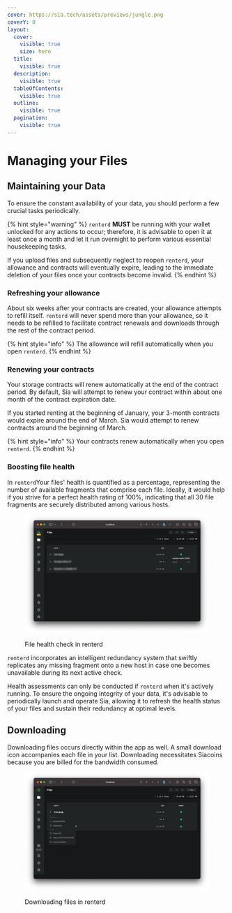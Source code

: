 ```yaml
---
cover: https://sia.tech/assets/previews/jungle.png
coverY: 0
layout:
  cover:
    visible: true
    size: hero
  title:
    visible: true
  description:
    visible: true
  tableOfContents:
    visible: true
  outline:
    visible: true
  pagination:
    visible: true
---
```


# Managing your Files

## Maintaining your Data

To ensure the constant availability of your data, you should perform a few crucial tasks periodically.&#x20;

{% hint style="warning" %}
`renterd` **MUST** be running with your wallet unlocked for any actions to occur; therefore, it is advisable to open it at least once a month and let it run overnight to perform various essential housekeeping tasks.&#x20;

If you upload files and subsequently neglect to reopen `renterd`, your allowance and contracts will eventually expire, leading to the immediate deletion of your files once your contracts become invalid.
{% endhint %}

### **Refreshing your allowance**

About six weeks after your contracts are created, your allowance attempts to refill itself. `renterd` will never spend more than your allowance, so it needs to be refilled to facilitate contract renewals and downloads through the rest of the contract period.&#x20;

{% hint style="info" %}
The allowance will refill automatically when you open `renterd`.
{% endhint %}

### **Renewing your contracts**

Your storage contracts will renew automatically at the end of the contract period. By default, Sia will attempt to renew your contract within about one month of the contract expiration date.&#x20;

If you started renting at the beginning of January, your 3-month contracts would expire around the end of March. Sia would attempt to renew contracts around the beginning of March.&#x20;

{% hint style="info" %}
Your contracts renew automatically when you open `renterd`.
{% endhint %}

### **Boosting file health**

In `renterd`Your files' health is quantified as a percentage, representing the number of available fragments that comprise each file. Ideally, it would help if you strive for a perfect health rating of 100%, indicating that all 30 file fragments are securely distributed among various hosts.

<figure><img src="../../.gitbook/assets/renter_7.png" alt=""><figcaption><p>File health check in renterd</p></figcaption></figure>

`renterd` incorporates an intelligent redundancy system that swiftly replicates any missing fragment onto a new host in case one becomes unavailable during its next active check.

Health assessments can only be conducted if `renterd` when it's actively running. To ensure the ongoing integrity of your data, it's advisable to periodically launch and operate Sia, allowing it to refresh the health status of your files and sustain their redundancy at optimal levels.

## Downloading

Downloading files occurs directly within the app as well. A small download icon accompanies each file in your list. Downloading necessitates Siacoins because you are billed for the bandwidth consumed.

<figure><img src="../../.gitbook/assets/renterd_8.png" alt=""><figcaption><p>Downloading files in renterd</p></figcaption></figure>

